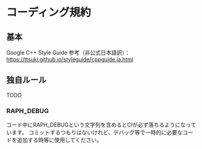 コーディング規約
===============

基本
---
Google C++ Style Guide
参考（非公式日本語訳）：https://ttsuki.github.io/styleguide/cppguide.ja.html

独自ルール
---------
TODO

### RAPH_DEBUG
コード中にRAPH_DEBUGという文字列を含めるとCIが必ず落ちるようになっています。
コミットするつもりはないけれど、デバッグ等で一時的に必要なコードを追加する時等に使用してください。
